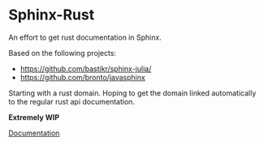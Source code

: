 # Sphinx-Rust

An effort to get rust documentation in Sphinx.

Based on the following projects:
+ https://github.com/bastikr/sphinx-julia/
+ https://github.com/bronto/javasphinx

Starting with a rust domain. Hoping to get the domain
linked automatically to the regular rust api documentation.

**Extremely WIP**

[Documentation](https://kellpossible.github.io/sphinx-rust/)